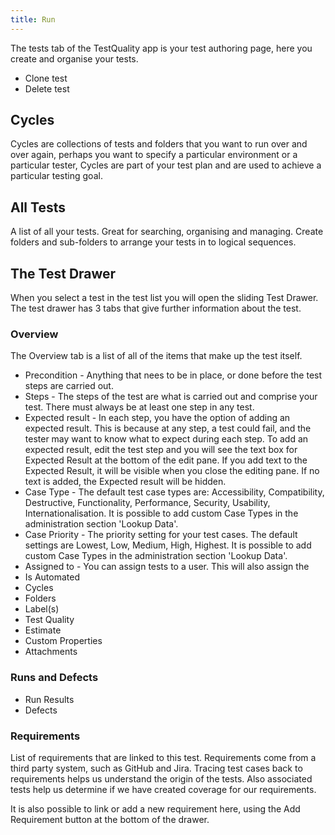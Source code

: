 ```yaml
---
title: Run
---
```



The tests tab of the TestQuality app is your test authoring page, here you create and organise your tests.

- Clone test
- Delete test


## Cycles
Cycles are collections of tests and folders that you want to run over and over again, perhaps you want to specify a particular environment or a particular tester, Cycles are part of your test plan and are used to achieve a particular testing goal.

## All Tests
A list of all your tests. Great for searching, organising and managing.
Create folders and sub-folders to arrange your tests in to logical sequences.

## The Test Drawer
When you select a test in the test list you will open the sliding Test Drawer.
The test drawer has 3 tabs that give further information about the test.

###  Overview
The Overview tab is a list of all of the items that make up the test itself.

- Precondition - Anything that nees to be in place, or done before the test steps are carried out.
- Steps - The steps of the test are what is carried out and comprise your test. There  must always be at least one step in any test.
- Expected result - In each step, you have the option of adding an expected result. This is because at any step, a test could fail, and the tester may want to know what to expect during each step. To add an expected result, edit the test step and you will see the text box for Expected Result at the bottom of the edit pane. If you add text to the Expected Result, it will be visible when you close the editing pane. If no text is added, the Expected result will be hidden.
- Case Type - The default test case types are: Accessibility, Compatibility, Destructive, Functionality, Performance, Security, Usability, Internationalisation. It is possible to add custom Case Types in the administration section 'Lookup Data'.
- Case Priority - The priority setting for your test cases. The default settings are Lowest, Low, Medium, High, Highest. It is possible to add custom Case Types in the administration section 'Lookup Data'.
- Assigned to - You can assign tests to a user. This will also assign the
- Is Automated
- Cycles
- Folders
- Label(s)
- Test Quality
- Estimate
- Custom Properties
- Attachments

###  Runs and Defects

- Run Results
- Defects

###  Requirements

List of requirements that are linked to this test.
Requirements come from a third party system, such as GitHub and Jira. Tracing test cases back to requirements helps us understand the origin of the tests. Also associated tests help us determine if we have created coverage for our requirements.

It is also possible to link or add a new requirement here, using the Add Requirement button at the bottom of the drawer.
